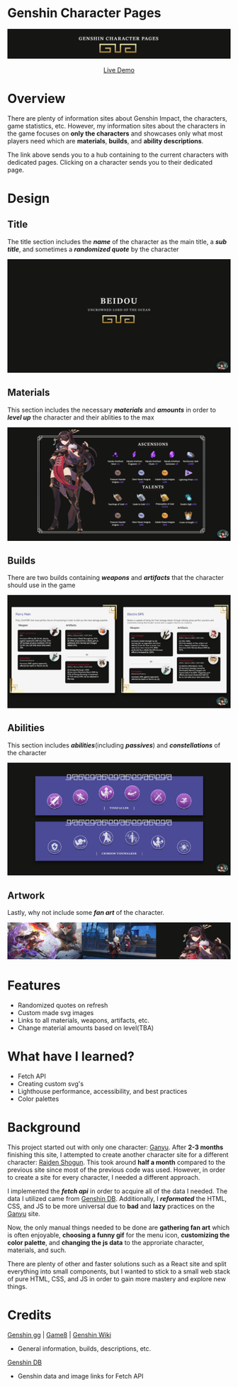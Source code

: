 # Genshin Character Pages
 
![Genshin Character Page Image](./assets/readmeassets/genshincharacterpage.PNG)

<p align="center">
    <a href="https://puzonevan.github.io/Genshin-Character-Pages/">Live Demo</a>
</p>


# Overview 
There are plenty of information sites about Genshin Impact, the characters, game statistics, etc. However, my information sites about the characters in the game focuses on **only the characters** and showcases only what most players need which are **materials**, **builds**, and **ability descriptions**. 

The link above sends you to a hub containing to the current characters with dedicated pages. Clicking on a character sends you to their dedicated page. 

# Design 
## Title
The title section includes the ***name*** of the character as the main title, a ***sub title***, and sometimes a ***randomized quote*** by the character

![Character Title](./assets/readmeassets/charactertitle.PNG)

## Materials
This section includes the necessary ***materials*** and ***amounts*** in order to ***level up*** the character and their ablities to the max 

![Character Materials](./assets/readmeassets/charactermaterials.PNG)

## Builds
There are two builds containing ***weapons*** and ***artifacts*** that the character should use in the game

![Character Builds](./assets/readmeassets/characterbuilds.PNG)

## Abilities
This section includes ***abilities***(including ***passives***) and ***constellations*** of the character

![Character Abilities](./assets/readmeassets/characterabilities.PNG)

## Artwork
Lastly, why not include some ***fan art*** of the character. 

![Character Artwork](./assets/readmeassets/characterart.PNG)


# Features
- Randomized quotes on refresh 
- Custom made svg images
- Links to all materials, weapons, artifacts, etc.
- Change material amounts based on level(TBA)

# What have I learned? 
- Fetch API 
- Creating custom svg's 
- Lighthouse performance, accessibility, and best practices
- Color palettes 

# Background
This project started out with only one character: [Ganyu](https://puzonevan.github.io/Ganyu/). After **2-3 months** finishing this site, I attempted to create another character site for a different character: [Raiden Shogun](https://puzonevan.github.io/RaidenShogun/). This took around **half a month** compared to the previous site since most of the previous code was used. However, in order to create a site for every character, I needed a different approach.

I implemented the ***fetch api*** in order to acquire all of the data I needed. The data I utilized came from [Genshin DB](https://github.com/theBowja/genshin-db). Additionally, I ***reformated*** the HTML, CSS, and JS to be more universal due to **bad** and **lazy** practices on the [Ganyu](https://puzonevan.github.io/Ganyu/) site. 

Now, the only manual things needed to be done are **gathering fan art** which is often enjoyable, **choosing a funny gif** for the menu icon, **customizing the color palette**, and **changing the js data** to the approriate character, materials, and such.

There are plenty of other and faster solutions such as a React site and split everything into small components, but I wanted to stick to a small web stack of pure HTML, CSS, and JS in order to gain more mastery and explore new things. 

# Credits
[Genshin gg](https://genshin.gg/) | [Game8](https://game8.co/games/Genshin-Impact) | [Genshin Wiki](https://genshin-impact.fandom.com/wiki/Genshin_Impact_Wiki)
- General information, builds, descriptions, etc.

[Genshin DB](https://github.com/theBowja/genshin-db) 
- Genshin data and image links for Fetch API 